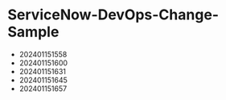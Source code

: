 # ServiceNow-DevOps-Change-Sample
- 202401151558
- 202401151600
- 202401151631
- 202401151645
- 202401151657
